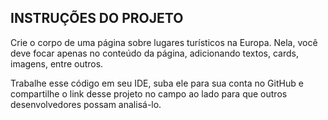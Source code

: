 <h2>INSTRUÇÕES DO PROJETO</h2>  
Crie o corpo de uma página sobre lugares turísticos na Europa.  
Nela, você deve focar apenas no conteúdo da página, adicionando textos, cards, imagens, entre outros.  

Trabalhe esse código em seu IDE, suba ele para sua conta no GitHub e compartilhe o link desse projeto no 
campo ao lado para que outros desenvolvedores possam analisá-lo.
